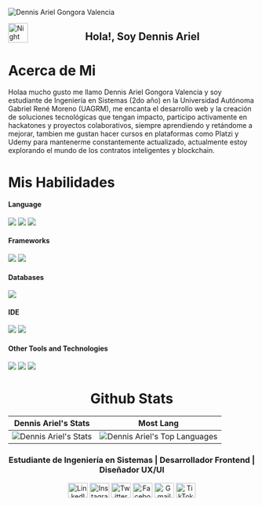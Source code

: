 ![Dennis Ariel Gongora Valencia](https://github.com/0PValencia/Assets/blob/main/Perfil.jpg)

<img alt="Night Coding" src="./assets/Hand%20Wave.gif" width='40' align="left"/>
<h2 align="center">Hola!, Soy Dennis Ariel</h2>
<h1>Acerca de Mi </h1>
<p> 
Holaa mucho gusto me llamo Dennis Ariel Gongora Valencia y soy estudiante de Ingeniería en Sistemas (2do año) en la Universidad Autónoma Gabriel René Moreno (UAGRM), me encanta 
el desarrollo web y la creación de soluciones tecnológicas que tengan impacto, participo activamente en hackatones y proyectos colaborativos, siempre aprendiendo y retándome a 
mejorar, tambien me gustan hacer cursos en plataformas como Platzi y Udemy para mantenerme constantemente actualizado, actualmente estoy explorando el mundo de los contratos 
inteligentes y blockchain.
</p>

<h1>Mis Habilidades</h1>

<h4> Language </h4>
<span> 
  <img src="https://img.shields.io/badge/HTML5-E34F26?style=for-the-badge&logo=html5&logoColor=white">
  <img src="https://img.shields.io/badge/CSS3-1572B6?style=for-the-badge&logo=css3&logoColor=white">
  <img src="https://img.shields.io/badge/JavaScript-F7DF1E?style=for-the-badge&logo=javascript&logoColor=black">
</span>

<h4> Frameworks </h4>
<span>
  <img src="https://img.shields.io/badge/React-61DAFB?style=for-the-badge&logo=react&logoColor=white">
  <img src="https://img.shields.io/badge/Node.js-339933?style=for-the-badge&logo=node.js&logoColor=white">
</span>

<h4> Databases </h4>
<span>
  <img src="https://img.shields.io/badge/MySQL-00000F?style=for-the-badge&logo=mysql&logoColor=white">
</span>

<h4> IDE </h4>
<span>
<img src="https://img.shields.io/badge/Visual_Studio_Code-0078D4?style=for-the-badge&logo=visual%20studio%20code&logoColor=white">
<img src="https://img.shields.io/badge/Visual%20Studio-5C2D91?style=for-the-badge&logo=visualstudio&logoColor=white">

<h4> Other Tools and Technologies </h4>
<span>
  <img src="https://img.shields.io/badge/Git-F05032?style=for-the-badge&logo=git&logoColor=white">
  <img src="https://img.shields.io/badge/GitLab-FC6D26?style=for-the-badge&logo=gitlab&logoColor=white">
  <img src="https://img.shields.io/badge/Google_Colab-F9AB00?style=for-the-badge&logo=googlecolab&logoColor=white">
</span>
<div align="Center">
<h1>Github Stats</h1>

| Dennis Ariel's Stats | Most Lang |
| ------------- | ------------- |
| ![Dennis Ariel's Stats](https://github-readme-stats.vercel.app/api?username=0PValencia&theme=onedark&show_icons=true&hide_border=true&count_private=true) | ![Dennis Ariel's Top Languages](https://github-readme-stats.vercel.app/api/top-langs/?username=0PValencia&theme=onedark&show_icons=true&hide_border=true&layout=compact) |


</div>


<h3 align="center">Estudiante de Ingeniería en Sistemas | Desarrollador Frontend | Diseñador UX/UI</h3>
<p align="center">
<a href="https://www.linkedin.com/in/ariel-gongora-valencia/" target="_blank"><img align="center" src="https://cdn.jsdelivr.net/npm/simple-icons@v7/icons/linkedin.svg" alt="LinkedIn" height="30" width="40" /></a>
<a href="https://www.instagram.com/arie1.js?igsh=MWI3b3R2ZjBxNGRzeQ==" target="_blank"><img align="center" src="https://cdn.jsdelivr.net/npm/simple-icons@v7/icons/instagram.svg" alt="Instagram" height="30" width="40" /></a>
<a href="https://x.com/mintghi?t=47w-XRcMEDM_Geh7r30MBA&s=09" target="_blank"><img align="center" src="https://cdn.jsdelivr.net/npm/simple-icons@v7/icons/twitter.svg" alt="Twitter" height="30" width="40" /></a>
<a href="https://www.facebook.com/share/16nongkirn/" target="_blank"><img align="center" src="https://cdn.jsdelivr.net/npm/simple-icons@v7/icons/facebook.svg" alt="Facebook" height="30" width="40" /></a>
<a href="mailto:gongoravalenciadennisariel@gmail.com"><img align="center" src="https://cdn.jsdelivr.net/npm/simple-icons@v7/icons/gmail.svg" alt="Gmail" height="30" width="40" /></a>
<a href="https://www.tiktok.com/@javabegginer?_t=ZM-8yISK5pKUAn&_r=1" target="_blank"><img align="center" src="https://cdn.jsdelivr.net/npm/simple-icons@v7/icons/tiktok.svg" alt="TikTok" height="30" width="40" /></a>
</p>
